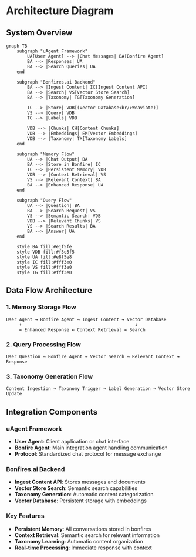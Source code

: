 # Architecture Diagram

## System Overview

```mermaid
graph TB
    subgraph "uAgent Framework"
        UA[User Agent] --> |Chat Messages| BA[Bonfire Agent]
        BA --> |Responses| UA
        BA --> |Search Queries| UA
    end

    subgraph "Bonfires.ai Backend"
        BA --> |Ingest Content| IC[Ingest Content API]
        BA --> |Search| VS[Vector Store Search]
        BA --> |Taxonomy| TG[Taxonomy Generation]
        
        IC --> |Store| VDB[(Vector Database<br/>Weaviate)]
        VS --> |Query| VDB
        TG --> |Labels| VDB
        
        VDB --> |Chunks| CH[Content Chunks]
        VDB --> |Embeddings| EM[Vector Embeddings]
        VDB --> |Taxonomy| TX[Taxonomy Labels]
    end

    subgraph "Memory Flow"
        UA --> |Chat Output| BA
        BA --> |Store in Bonfire| IC
        IC --> |Persistent Memory| VDB
        VDB --> |Context Retrieval| VS
        VS --> |Relevant Context| BA
        BA --> |Enhanced Response| UA
    end

    subgraph "Query Flow"
        UA --> |Question| BA
        BA --> |Search Request| VS
        VS --> |Semantic Search| VDB
        VDB --> |Relevant Chunks| VS
        VS --> |Search Results| BA
        BA --> |Answer| UA
    end

    style BA fill:#e1f5fe
    style VDB fill:#f3e5f5
    style UA fill:#e8f5e8
    style IC fill:#fff3e0
    style VS fill:#fff3e0
    style TG fill:#fff3e0
```

## Data Flow Architecture

### 1. Memory Storage Flow
```
User Agent → Bonfire Agent → Ingest Content → Vector Database
     ↑                                           ↓
     ← Enhanced Response ← Context Retrieval ← Search
```

### 2. Query Processing Flow
```
User Question → Bonfire Agent → Vector Search → Relevant Context → Response
```

### 3. Taxonomy Generation Flow
```
Content Ingestion → Taxonomy Trigger → Label Generation → Vector Store Update
```

## Integration Components

### uAgent Framework
- **User Agent**: Client application or chat interface
- **Bonfire Agent**: Main integration agent handling communication
- **Protocol**: Standardized chat protocol for message exchange

### Bonfires.ai Backend
- **Ingest Content API**: Stores messages and documents
- **Vector Store Search**: Semantic search capabilities
- **Taxonomy Generation**: Automatic content categorization
- **Vector Database**: Persistent storage with embeddings

### Key Features
- **Persistent Memory**: All conversations stored in bonfires
- **Context Retrieval**: Semantic search for relevant information
- **Taxonomy Learning**: Automatic content organization
- **Real-time Processing**: Immediate response with context 